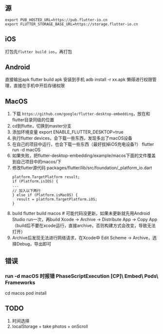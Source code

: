 ## 源

```
export PUB_HOSTED_URL=https://pub.flutter-io.cn
export FLUTTER_STORAGE_BASE_URL=https://storage.flutter-io.cn
```

## iOS

打包先`flutter build ios`，再打包

## Android

直接输出apk
flutter build apk
安装到手机
adb install -r xx.apk
懒得进行权限管理，直接在手机中开启存储权限

## MacOS

1. 下载 `https://github.com/google/flutter-desktop-embedding`，放在和flutter目录同级的位置
2. cd到flutte，切换到master分支
3. 添加环境变量
    export ENABLE_FLUTTER_DESKTOP=true
4. 执行flutter devices，会下载一些东西，发现多出了macOS设备
5. 在自己的项目中运行，也会下载一些东西（最好拔掉iOS充电设备?）
    flutter run -d macOS
6. 如果失败，把flutter-desktop-embedding/example/macos下面的文件覆盖到自己项目中的macos/下
7. 修改flutter源代码
    packages/flutter/lib/src/foundation/_platform_io.dart
    ```
    platform.TargetPlatform result;
    if (Platform.isIOS) {
    ...
    // 加入以下两行
    } else if (Platform.isMacOS) {
      result = platform.TargetPlatform.iOS;
    }
    ```
8. build
    flutter build macos # 可能代码没更新，如果未更新就先用Android Studio run一次，再build
    Xcode -> Archive -> Distribute App -> Copy App（build后不要在xcode运行，直接archive，否则构建方式会改变，导致无法打开）
9. Archive后发现无法进行网络请求，在Xcode中 Edit Scheme -> Archive，选择Debug，导出即可

## 错误
### run -d macOS 时报错 PhaseScriptExecution [CP]\ Embed\ Pods\ Frameworks
cd macos
pod install

## TODO

1. 时间选择
2. localStorage + take photos + onScroll